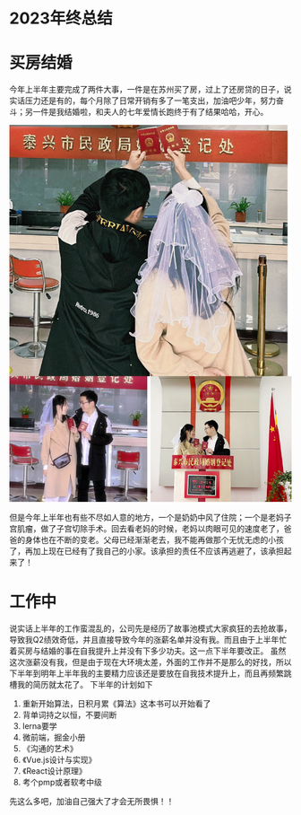 # 2023年终总结

# 买房结婚

今年上半年主要完成了两件大事，一件是在苏州买了房，过上了还房贷的日子，说实话压力还是有的，每个月除了日常开销有多了一笔支出，加油吧少年，努力奋斗；另一件是我结婚啦，和夫人的七年爱情长跑终于有了结果哈哈，开心。

![img](../../assets/总结/2023年终总结/01.png)

但是今年上半年也有些不尽如人意的地方，一个是奶奶中风了住院；一个是老妈子宫肌瘤，做了子宫切除手术。回去看老妈的时候，老妈以肉眼可见的速度老了，爸爸的身体也在不断的变老。父母已经渐渐老去，我不能再做那个无忧无虑的小孩了，再加上现在已经有了我自己的小家。该承担的责任不应该再逃避了，该承担起来了！

# 工作中

说实话上半年的工作蛮混乱的，公司先是经历了故事池模式大家疯狂的去抢故事，导致我Q2绩效奇低，并且直接导致今年的涨薪名单并没有我。而且由于上半年忙着买房与结婚的事在自我提升上并没有下多少功夫。这一点下半年要改正。 虽然这次涨薪没有我，但是由于现在大环境太差，外面的工作并不是那么的好找，所以下半年到明年上半年我的主要精力应该还是要放在自我技术提升上，而且再频繁跳槽我的简历就太花了。 下半年的计划如下

1. 重新开始算法，日积月累《算法》这本书可以开始看了
2. 背单词持之以恒，不要间断
3. lerna要学
4. 微前端，掘金小册
5. 《沟通的艺术》
6. 《Vue.js设计与实现》
7. 《React设计原理》
8. 考个pmp或者软考中级

先这么多吧，加油自己强大了才会无所畏惧！！